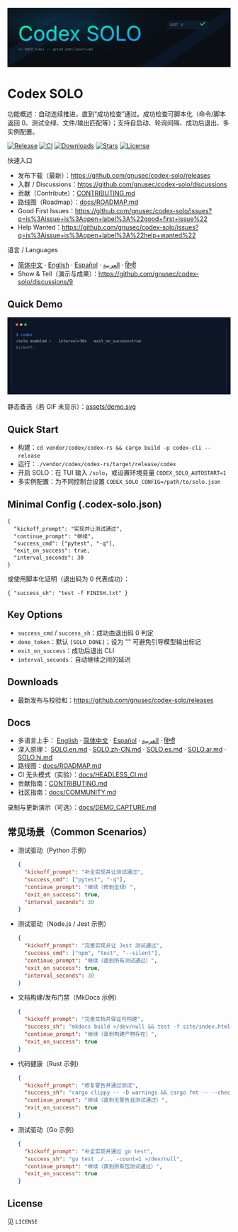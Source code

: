 ![Codex SOLO](assets/banner.svg)

# Codex SOLO

功能概述：自动连续推进，直到“成功检查”通过。成功检查可脚本化（命令/脚本返回 0、测试全绿、文件/输出匹配等）；支持自启动、轮询间隔、成功后退出、多实例配置。

[![Release](https://img.shields.io/github/v/release/gnusec/codex-solo?display_name=tag)](https://github.com/gnusec/codex-solo/releases)
[![CI](https://github.com/gnusec/codex-solo/actions/workflows/release.yml/badge.svg)](https://github.com/gnusec/codex-solo/actions)
[![Downloads](https://img.shields.io/github/downloads/gnusec/codex-solo/total)](https://github.com/gnusec/codex-solo/releases)
[![Stars](https://img.shields.io/github/stars/gnusec/codex-solo?style=social)](https://github.com/gnusec/codex-solo/stargazers)
[![License](https://img.shields.io/github/license/gnusec/codex-solo)](LICENSE)

快速入口
- 发布下载（最新）：https://github.com/gnusec/codex-solo/releases
- 入群 / Discussions：https://github.com/gnusec/codex-solo/discussions
- 贡献（Contribute）：[CONTRIBUTING.md](CONTRIBUTING.md)
- 路线图（Roadmap）：[docs/ROADMAP.md](docs/ROADMAP.md)
- Good First Issues：https://github.com/gnusec/codex-solo/issues?q=is%3Aissue+is%3Aopen+label%3A%22good+first+issue%22
- Help Wanted：https://github.com/gnusec/codex-solo/issues?q=is%3Aissue+is%3Aopen+label%3A%22help+wanted%22

语言 / Languages
- [简体中文](docs/README.zh-CN.md) · [English](docs/README.en.md) · [Español](docs/README.es.md) · [العربية](docs/README.ar.md) · [हिन्दी](docs/README.hi.md)
- Show & Tell（演示与成果）：https://github.com/gnusec/codex-solo/discussions/9
## Quick Demo
![TUI Demo (GIF)](assets/tui-demo.gif)

静态备选（若 GIF 未显示）：[assets/demo.svg](assets/demo.svg)

## Quick Start
- 构建：`cd vendor/codex/codex-rs && cargo build -p codex-cli --release`
- 运行：`./vendor/codex/codex-rs/target/release/codex`
- 开启 SOLO：在 TUI 输入 `/solo`，或设置环境变量 `CODEX_SOLO_AUTOSTART=1`
- 多实例配置：为不同控制台设置 `CODEX_SOLO_CONFIG=/path/to/solo.json`

## Minimal Config (.codex-solo.json)
```
{
  "kickoff_prompt": "实现并让测试通过",
  "continue_prompt": "继续",
  "success_cmd": ["pytest", "-q"],
  "exit_on_success": true,
  "interval_seconds": 30
}
```

或使用脚本化证明（退出码为 0 代表成功）：
```
{ "success_sh": "test -f FINISH.txt" }
```

## Key Options
- `success_cmd` / `success_sh`：成功由退出码 0 判定
- `done_token`：默认 `[SOLO_DONE]`；设为 "" 可避免引导模型输出标记
- `exit_on_success`：成功后退出 CLI
- `interval_seconds`：自动继续之间的延迟

## Downloads
- 最新发布与校验和：https://github.com/gnusec/codex-solo/releases

## Docs
- 多语言上手：
  [English](docs/README.en.md) · [简体中文](docs/README.zh-CN.md) · [Español](docs/README.es.md) · [العربية](docs/README.ar.md) · [हिन्दी](docs/README.hi.md)
- 深入原理：
  [SOLO.en.md](docs/SOLO.en.md) · [SOLO.zh-CN.md](docs/SOLO.zh-CN.md) · [SOLO.es.md](docs/SOLO.es.md) · [SOLO.ar.md](docs/SOLO.ar.md) · [SOLO.hi.md](docs/SOLO.hi.md)
- 路线图：[docs/ROADMAP.md](docs/ROADMAP.md)
 - CI 无头模式（实验）：[docs/HEADLESS_CI.md](docs/HEADLESS_CI.md)
 - 贡献指南：[CONTRIBUTING.md](CONTRIBUTING.md)
 - 社区指南：[docs/COMMUNITY.md](docs/COMMUNITY.md)

录制与更新演示（可选）：[docs/DEMO_CAPTURE.md](docs/DEMO_CAPTURE.md)

## 常见场景（Common Scenarios）
- 测试驱动（Python 示例）
  ```json
  {
    "kickoff_prompt": "补全实现并让测试通过",
    "success_cmd": ["pytest", "-q"],
    "continue_prompt": "继续（修到全绿）",
    "exit_on_success": true,
    "interval_seconds": 30
  }
  ```
- 测试驱动（Node.js / Jest 示例）
  ```json
  {
    "kickoff_prompt": "完善实现并让 Jest 测试通过",
    "success_cmd": ["npm", "test", "--silent"],
    "continue_prompt": "继续（直到所有测试通过）",
    "exit_on_success": true,
    "interval_seconds": 30
  }
  ```
- 文档构建/发布门禁（MkDocs 示例）
  ```json
  {
    "kickoff_prompt": "完善文档并保证可构建",
    "success_sh": "mkdocs build >/dev/null && test -f site/index.html",
    "continue_prompt": "继续（直到构建产物存在）",
    "exit_on_success": true
  }
  ```
- 代码健康（Rust 示例）
  ```json
  {
    "kickoff_prompt": "修复警告并通过测试",
    "success_sh": "cargo clippy -- -D warnings && cargo fmt -- --check && cargo test -q",
    "continue_prompt": "继续（直到无警告且测试通过）",
    "exit_on_success": true
  }
  ```
- 测试驱动（Go 示例）
  ```json
  {
    "kickoff_prompt": "补全实现并通过 go test",
    "success_sh": "go test ./... -count=1 >/dev/null",
    "continue_prompt": "继续（直到所有包测试通过）",
    "exit_on_success": true
  }
  ```


## License
见 `LICENSE`
